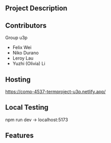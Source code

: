 ## Project Description

## Contributors
Group u3p
- Felix Wei
- Niko Durano
- Leroy Lau
- Yuzhi (Olivia) Li

## Hosting
https://comp-4537-termproject-u3p.netlify.app/

## Local Testing
npm run dev -> localhost:5173

## Features

